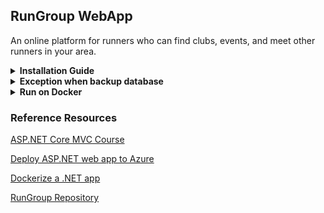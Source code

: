 ## RunGroup WebApp
An online platform for runners who can find clubs, events, and meet other runners in your area.

<details><summary><b>Installation Guide</b></summary>

#### 1. Clone repository

```bash
git clone https://github.com/huynhducthanhtuan/practice-nestjs-typescript.git
```

#### 2. Import SQL Server database from `RunGroups.bak` file

#### 3. Update SQL Server database connection string

`appsettings.json`

```bash
"ConnectionStrings": {
  "DefaultConnection": "Data Source=THANHTUAN;Initial Catalog=RunGroups;Integrated Security=True;Connect Timeout=30;Encrypt=False;Trust Server Certificate=False;Application Intent=ReadWrite;Multi Subnet Failover=False"
}
```

##### Change `THANHTUAN` with your computer name

#### 4. Register [Cloudinary](https://cloudinary.com/) account and update Cloudinary config

`appsettings.json`

```bash
"CloudinarySetting": {
  "CloudName": "",
  "ApiKey": "",
  "ApiSecret": ""
}
```

##### Update above config with your Cloudinary config

#### 5. Register [IPInfo](https://ipinfo.io/) account and update IPInfo token in API URL

`Controllers/HomeController.cs`

```bash
string url = "https://ipinfo.io?token=IPInfo-Token";
```

##### Change `IPInfo-Token` with your IPInfo token

#### 6. Run project

</details>

<details><summary><b>Exception when backup database</b></summary>

##### If Step 2 fails, you can do it manually like this

##### Create SQL Server database named `RunGroups`

##### Update SQL Server database connection string (Step 3)

##### Add Migration (Open Package Manager Console)

```bash
Add-Migration Initialize
```

##### Update Database (Open Package Manager Console)

```bash
Update-Database
```

##### Seed Data (Open Terminal)

```bash
dotnet run seeddata
```

</details>

<details><summary><b>Run on Docker</b></summary>

##### Build an image

```bash
docker build -t rungroup-image -f Dockerfile .
```

##### Run image

```bash
docker run rungroup-image
```

##### Change `rungroup-image` with your image name

</details>

### Reference Resources

[ASP.NET Core MVC Course](https://www.youtube.com/playlist?list=PL82C6-O4XrHde_urqhKJHH-HTUfTK6siO/)

[Deploy ASP.NET web app to Azure](https://learn.microsoft.com/en-us/azure/app-service/quickstart-dotnetcore?tabs=net70&pivots=development-environment-vs)

[Dockerize a .NET app](https://learn.microsoft.com/en-us/dotnet/core/docker/build-container?tabs=windows)

[RunGroup Repository](https://github.com/teddysmithdev/RunGroop/)
